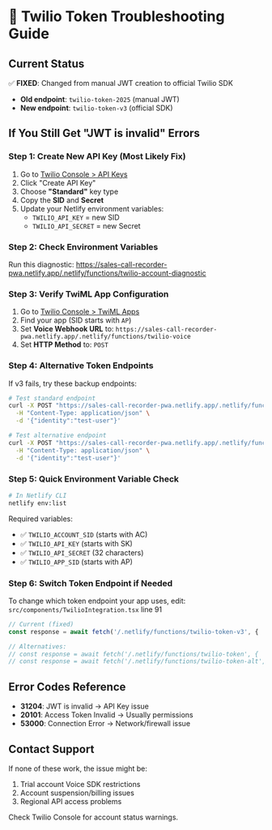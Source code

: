 # 🔧 Twilio Token Troubleshooting Guide

## Current Status
✅ **FIXED**: Changed from manual JWT creation to official Twilio SDK
- **Old endpoint**: `twilio-token-2025` (manual JWT)
- **New endpoint**: `twilio-token-v3` (official SDK)

## If You Still Get "JWT is invalid" Errors

### Step 1: Create New API Key (Most Likely Fix)
1. Go to [Twilio Console > API Keys](https://console.twilio.com/us1/develop/api-keys)
2. Click "Create API Key"
3. Choose **"Standard"** key type
4. Copy the **SID** and **Secret**
5. Update your Netlify environment variables:
   - `TWILIO_API_KEY` = new SID
   - `TWILIO_API_SECRET` = new Secret

### Step 2: Check Environment Variables
Run this diagnostic: https://sales-call-recorder-pwa.netlify.app/.netlify/functions/twilio-account-diagnostic

### Step 3: Verify TwiML App Configuration
1. Go to [Twilio Console > TwiML Apps](https://console.twilio.com/us1/develop/voice/manage/twiml-apps)
2. Find your app (SID starts with `AP`)
3. Set **Voice Webhook URL** to: `https://sales-call-recorder-pwa.netlify.app/.netlify/functions/twilio-voice`
4. Set **HTTP Method** to: `POST`

### Step 4: Alternative Token Endpoints
If v3 fails, try these backup endpoints:

```bash
# Test standard endpoint
curl -X POST "https://sales-call-recorder-pwa.netlify.app/.netlify/functions/twilio-token" \
  -H "Content-Type: application/json" \
  -d '{"identity":"test-user"}'

# Test alternative endpoint
curl -X POST "https://sales-call-recorder-pwa.netlify.app/.netlify/functions/twilio-token-alt" \
  -H "Content-Type: application/json" \
  -d '{"identity":"test-user"}'
```

### Step 5: Quick Environment Variable Check
```bash
# In Netlify CLI
netlify env:list
```

Required variables:
- ✅ `TWILIO_ACCOUNT_SID` (starts with AC)
- ✅ `TWILIO_API_KEY` (starts with SK) 
- ✅ `TWILIO_API_SECRET` (32 characters)
- ✅ `TWILIO_APP_SID` (starts with AP)

### Step 6: Switch Token Endpoint if Needed
To change which token endpoint your app uses, edit:
`src/components/TwilioIntegration.tsx` line 91

```typescript
// Current (fixed)
const response = await fetch('/.netlify/functions/twilio-token-v3', {

// Alternatives:
// const response = await fetch('/.netlify/functions/twilio-token', {
// const response = await fetch('/.netlify/functions/twilio-token-alt', {
```

## Error Codes Reference
- **31204**: JWT is invalid → API Key issue
- **20101**: Access Token Invalid → Usually permissions
- **53000**: Connection Error → Network/firewall issue

## Contact Support
If none of these work, the issue might be:
1. Trial account Voice SDK restrictions
2. Account suspension/billing issues  
3. Regional API access problems

Check Twilio Console for account status warnings. 